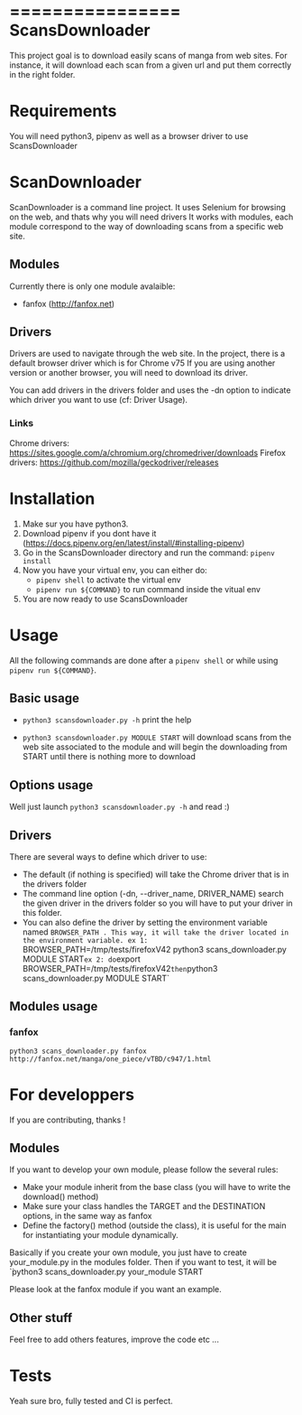 ================
ScansDownloader
================

This project goal is to download easily scans of manga from web sites.
For instance, it will download each scan from a given url and put them correctly in the right folder.

# Requirements

You will need python3, pipenv as well as a browser driver to use ScansDownloader

# ScanDownloader

ScanDownloader is a command line project.
It uses Selenium for browsing on the web, and thats why you will need drivers
It works with modules, each module correspond to the way of downloading scans from a specific web site.

## Modules
Currently there is only one module avalaible:
   - fanfox (http://fanfox.net)

## Drivers

Drivers are used to navigate through the web site.
In the project, there is a default browser driver which is for Chrome v75
If you are using another version or another browser, you will need to download its driver.

You can add drivers in the drivers folder and uses the -dn option to indicate which driver you want to use  (cf: Driver Usage).

### Links

Chrome drivers: https://sites.google.com/a/chromium.org/chromedriver/downloads
Firefox drivers: https://github.com/mozilla/geckodriver/releases

# Installation

1) Make sur you have python3.
2) Download pipenv if you dont have it (https://docs.pipenv.org/en/latest/install/#installing-pipenv)
3) Go in the ScansDownloader directory and run the command: `pipenv install`
4) Now you have your virtual env, you can either do:
   - `pipenv shell` to activate the virtual env
   - `pipenv run ${COMMAND}` to run command inside the vitual env
5) You are now ready to use ScansDownloader

# Usage

All the following commands are done after a `pipenv shell` or while using `pipenv run ${COMMAND}`.

## Basic usage

- `python3 scansdownloader.py -h` print the help

- `python3 scansdownloader.py MODULE START` will download scans from the web site associated to the module
  and will begin the downloading from START until there is nothing more to download

## Options usage

Well just launch `python3 scansdownloader.py -h` and read :)

## Drivers

There are several ways to define which driver to use:
- The default (if nothing is specified) will take the Chrome driver that is in the drivers folder
- The command line option (-dn, --driver_name, DRIVER_NAME) search the given driver in the drivers folder
  so you will have to put your driver in this folder.
- You can also define the driver by setting the environment variable named `BROWSER_PATH .
  This way, it will take the driver located in the environment variable.
  ex 1: `BROWSER_PATH=/tmp/tests/firefoxV42 python3 scans_downloader.py MODULE START`
  ex 2: do `export BROWSER_PATH=/tmp/tests/firefoxV42` then `python3 scans_downloader.py MODULE START`

## Modules usage

### fanfox
`python3 scans_downloader.py fanfox http://fanfox.net/manga/one_piece/vTBD/c947/1.html`

# For developpers

If you are contributing, thanks !

## Modules

If you want to develop your own module, please follow the several rules:
- Make your module inherit from the base class (you will have to write the download() method)
- Make sure your class handles the TARGET and the DESTINATION options, in the same way as fanfox
- Define the factory() method (outside the class), it is useful for the main for instantiating your module dynamically.

Basically if you create your own module, you just have to create your_module.py in the modules folder.
Then if you want to test, it will be `̀python3 scans_downloader.py your_module START

Please look at the fanfox module if you want an example.

## Other stuff

Feel free to add others features, improve the code etc ...

# Tests

Yeah sure bro, fully tested and CI is perfect.
